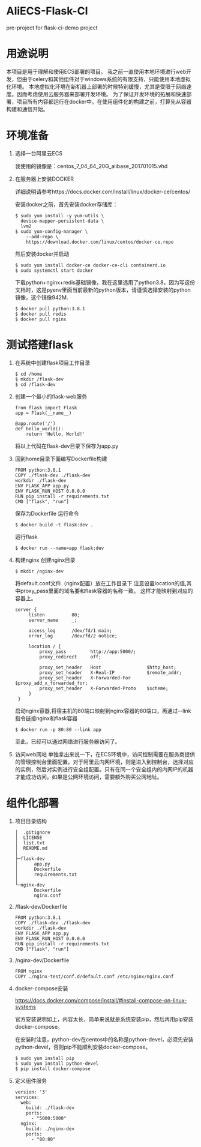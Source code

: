 # AliECS-Flask-CI
pre-project for flask-ci-demo project

# 用途说明
本项目是用于理解和使用ECS部署的项目。
我之前一直使用本地环境进行web开发，但由于celery和其他组件对于windows系统的有限支持，只能使用本地虚拟化环境。
本地虚拟化环境在新机器上部署的时候特别缓慢，尤其是受限于网络速度。因而考虑使用云服务器来部署开发环境。
为了保证开发环境的拓展和快速部署，项目所有内容都运行在docker中。在使用组件化的构建之前，打算先从容器构建和通信开始。



# 环境准备

1. 选择一台阿里云ECS

   我使用的镜像是：centos_7_04_64_20G_alibase_201701015.vhd

2. 在服务器上安装DOCKER

   详细说明请参考https://docs.docker.com/install/linux/docker-ce/centos/

   安装docker之前，首先安装docker存储库： 

   ```
   $ sudo yum install -y yum-utils \
     device-mapper-persistent-data \
     lvm2
   $ sudo yum-config-manager \
       --add-repo \
       https://download.docker.com/linux/centos/docker-ce.repo
   ```

   然后安装docker并启动

   ```
   $ sudo yum install docker-ce docker-ce-cli containerd.io
   $ sudo systemctl start docker
   ```

   下载python+nginx+redis基础镜像，我在这里选用了python3.8，因为写这份文档时，这是pyenv里面当前最新的python版本，请谨慎选择安装的python镜像，这个镜像942M.

   ```
   $ docker pull python:3.8.1
   $ docker pull redis
   $ docker pull nginx
   ```
# 测试搭建flask
1. 在系统中创建flask项目工作目录
   ```
   $ cd /home
   $ mkdir /flask-dev
   $ cd /flask-dev
   ```
   
2. 创建一个最小的flask-web服务
   ```
   from flask import Flask
   app = Flask(__name__)

   @app.route('/')
   def hello_world():
       return 'Hello, World!'
   ```
   将以上代码在flask-dev目录下保存为app.py
   
3. 回到home目录下面编写Dockerfile构建
   ```
   FROM python:3.8.1
   COPY ./flask-dev ./flask-dev
   workdir ./flask-dev
   ENV FLASK_APP app.py
   ENV FLASK_RUN_HOST 0.0.0.0
   RUN pip install -r requirements.txt
   CMD ["flask", "run"]
   ```
   保存为Dockerfile
   运行命令
   ```
   $ docker build -t flask:dev .
   ```
   运行flask
   ```
   $ docker run --name=app flask:dev
   ```
   
4. 构建nginx
   创建nginx目录
   ```
   $ mkdir /nginx-dev
   ```
   将default.conf文件（nginx配置）放在工作目录下
   注意设置location的值,其中proxy_pass里面的域名要和flask容器的名称一致。
   这样才能映射到对应的容器上。
   ```
   server {
        listen          80;
        server_name     _;

        access_log      /dev/fd/1 main;
        error_log       /dev/fd/2 notice;

        location / {
            proxy_pass         http://app:5000/;
            proxy_redirect     off;

            proxy_set_header   Host                 $http_host;
            proxy_set_header   X-Real-IP            $remote_addr;
            proxy_set_header   X-Forwarded-For     			$proxy_add_x_forwarded_for;
            proxy_set_header   X-Forwarded-Proto    $scheme;
        }
    }
   ```
   启动nginx容器,将宿主机的80端口映射到nginx容器的80端口，再通过--link指令链接nginx和flask容器
   ```
   $ docker run -p 80:80 --link app
   ```
   至此，已经可以通过网络进行服务器访问了。
   
5. 访问web网站
   单独拿出来说一下，在ECS环境中，访问控制需要在服务商提供的管理控制台里面配置。对于阿里云内网环境，则是进入到控制台，选择对应的实例，然后对实例进行安全组配置。只有在同一个安全组内的内网IP的机器才能成功访问。如果是公网环境访问，需要额外购买公网地址。
   
# 组件化部署
1. 项目目录结构
   ```
   │  .gitignore
   │  LICENSE
   │  list.txt
   │  README.md
   │  
   ├─flask-dev
   │      app.py
   │      Dockerfile
   │      requirements.txt
   │      
   └─nginx-dev
          Dockerfile
          nginx.conf
   ```
2. /flask-dev/Dockerfile
   ```
   FROM python:3.8.1
   COPY ./flask-dev ./flask-dev
   workdir ./flask-dev
   ENV FLASK_APP app.py
   ENV FLASK_RUN_HOST 0.0.0.0
   RUN pip install -r requirements.txt
   CMD ["flask", "run"]
   ```
3. /nginx-dev/Dockerfile
   ```
   FROM nginx
   COPY ./nginx-test/conf.d/default.conf /etc/nginx/nginx.conf
   ```

4. docker-compose安装

   https://docs.docker.com/compose/install/#install-compose-on-linux-systems

   官方安装说明如上，内容太长，简单来说就是系统安装pip，然后再用pip安装docker-compose。

   在安装时注意，python-dev在centos中的名称是python-devel，必须先安装python-devel，否则pip不能顺利安装docker-compose。

   ```
   $ sudo yum install pip
   $ sudo yum install python-devel
   $ pip install docker-compose
   ```

5. 定义组件服务

   ```
   version: '3'
   services:
     web:
       build: ./flask-dev
       ports:
         - "5000:5000"
     nginx:
       build: ./nginx-dev
       ports:
         - "80:80"
   ```

   

   

   